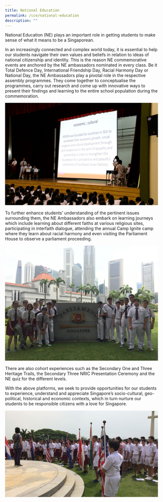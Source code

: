 ```yaml
---
title: National Education
permalink: /cce/national-education
description: ""
---
```

National Education (NE) plays an important role in getting students to make sense of what it means to be a Singaporean.  

  

In an increasingly connected and complex world today, it is essential to help our students navigate their own values and beliefs in relation to ideas of national citizenship and identity. This is the reason NE commemorative events are anchored by the NE ambassadors nominated in every class. Be it Total Defence Day, International Friendship Day, Racial Harmony Day or National Day, the NE Ambassadors play a pivotal role in the respective assembly programmes. They come together to conceptualise the programmes, carry out research and come up with innovative ways to present their findings and learning to the entire school population during the commemoration.

  

![](/images/NE%201.jpeg)
  

To further enhance students’ understanding of the pertinent issues surrounding them, the NE Ambassadors also embark on learning journeys which include learning about different faiths at various religious sites, participating in interfaith dialogue, attending the annual Camp Ignite camp where they learn about racial harmony and even visiting the Parliament House to observe a parliament proceeding.

  

![](/images/NE%202.jpeg)

  

There are also cohort experiences such as the Secondary One and Three Heritage Trails, the Secondary Three NRIC Presentation Ceremony and the NE quiz for the different levels.

  

With the above platforms, we seek to provide opportunities for our students to experience, understand and appreciate Singapore’s socio-cultural, geo-political, historical and economic contexts, which in turn nurture our students to be responsible citizens with a love for Singapore.

  

![](/images/NE%203.jpeg)